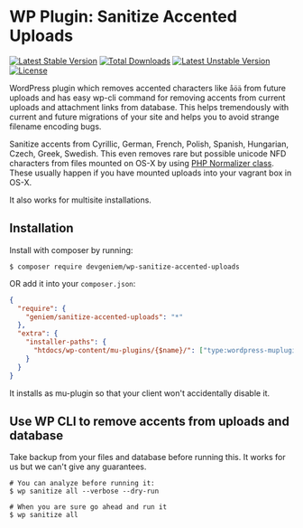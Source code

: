 # WP Plugin: Sanitize Accented Uploads
[![Latest Stable Version](https://poser.pugx.org/devgeniem/wp-sanitize-accented-uploads/v/stable)](https://packagist.org/packages/devgeniem/wp-sanitize-accented-uploads) [![Total Downloads](https://poser.pugx.org/devgeniem/wp-sanitize-accented-uploads/downloads)](https://packagist.org/packages/devgeniem/wp-sanitize-accented-uploads) [![Latest Unstable Version](https://poser.pugx.org/devgeniem/wp-sanitize-accented-uploads/v/unstable)](https://packagist.org/packages/devgeniem/wp-sanitize-accented-uploads) [![License](https://poser.pugx.org/devgeniem/wp-sanitize-accented-uploads/license)](https://packagist.org/packages/devgeniem/wp-sanitize-accented-uploads)

WordPress plugin which removes accented characters like `åöä` from future uploads and has easy wp-cli command for removing accents from current uploads and attachment links from database.
This helps tremendously with current and future migrations of your site and helps you to avoid strange filename encoding bugs.

Sanitize accents from Cyrillic, German, French, Polish, Spanish, Hungarian, Czech, Greek, Swedish.
This even removes rare but possible unicode NFD characters from files mounted on OS-X by using [PHP Normalizer class](http://php.net/manual/en/normalizer.normalize.php). These usually happen if you have mounted uploads into your vagrant box in OS-X.

It also works for multisite installations.

## Installation

Install with composer by running:

```
$ composer require devgeniem/wp-sanitize-accented-uploads
```

OR add it into your `composer.json`:

```json
{
  "require": {
    "geniem/sanitize-accented-uploads": "*"
  },
  "extra": {
    "installer-paths": {
      "htdocs/wp-content/mu-plugins/{$name}/": ["type:wordpress-muplugin"]
    }
  }
}
```
It installs as mu-plugin so that your client won't accidentally disable it.

## Use WP CLI to remove accents from uploads and database
Take backup from your files and database before running this. It works for us but we can't give any guarantees.
```
# You can analyze before running it:
$ wp sanitize all --verbose --dry-run

# When you are sure go ahead and run it
$ wp sanitize all
```